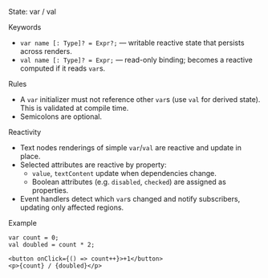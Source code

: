 State: var / val

Keywords
- `var name [: Type]? = Expr?;` — writable reactive state that persists across renders.
- `val name [: Type]? = Expr;` — read-only binding; becomes a reactive computed if it reads `var`s.

Rules
- A `var` initializer must not reference other `var`s (use `val` for derived state). This is validated at compile time.
- Semicolons are optional.

Reactivity
- Text nodes renderings of simple `var`/`val` are reactive and update in place.
- Selected attributes are reactive by property:
  - `value`, `textContent` update when dependencies change.
  - Boolean attributes (e.g. `disabled`, `checked`) are assigned as properties.
- Event handlers detect which `var`s changed and notify subscribers, updating only affected regions.

Example
```owt
var count = 0;
val doubled = count * 2;

<button onClick={() => count++}>+1</button>
<p>{count} / {doubled}</p>
```
